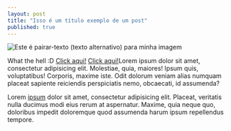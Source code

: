 ```yaml
---
layout: post
title: "Isso é um título exemplo de um post"
published: true
---
```


<!-- Seriously? -->

![Este é pairar-texto (texto alternativo) para minha imagem](http://www.mamuteinsano.com.br/wp-content/uploads/2014/07/hottest-home-workspace-design.jpg "Um título opcional")

What the hell :D [Click aqui!](http://test.com/) [Click aqui!](http://test.com/)Lorem ipsum dolor sit amet, consectetur adipisicing elit. Molestiae, quia, maiores! Ipsum quis, voluptatibus! Corporis, maxime iste. Odit dolorum veniam alias numquam placeat sapiente reiciendis perspiciatis nemo, obcaecati, id assumenda?

<!-- more -->

Lorem <a href="/">ipsum</a> dolor sit amet, consectetur adipisicing elit. Placeat, veritatis nulla ducimus modi eius rerum at aspernatur. Maxime, quia neque quo, doloribus impedit doloremque quod assumenda harum ipsum repellendus tempore.

